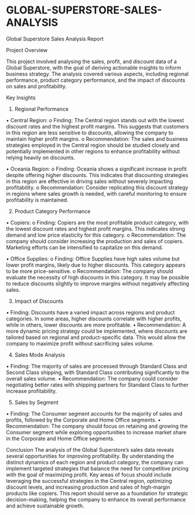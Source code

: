 # GLOBAL-SUPERSTORE-SALES-ANALYSIS

Global Superstore Sales Analysis Report

Project Overview

This project involved analysing the sales, profit, and discount data of a Global Superstore, with the goal of deriving actionable insights to inform business strategy. The analysis covered various aspects, including regional performance, product category performance, and the impact of discounts on sales and profitability.

Key Insights

1. Regional Performance
   
•	Central Region:
o	Finding: The Central region stands out with the lowest discount rates and the highest profit margins. This suggests that customers in this region are less sensitive to discounts, allowing the company to maintain higher profit margins.
o	Recommendation: The sales and business strategies employed in the Central region should be studied closely and potentially implemented in other regions to enhance profitability without relying heavily on discounts.

•	Oceania Region:
o	Finding: Oceania shows a significant increase in profit despite offering higher discounts. This indicates that discounting strategies in this region are effective in driving sales without severely impacting profitability.
o	Recommendation: Consider replicating this discount strategy in regions where sales growth is needed, with careful monitoring to ensure profitability is maintained.

2. Product Category Performance
   
•	Copiers:
o	Finding: Copiers are the most profitable product category, with the lowest discount rates and highest profit margins. This indicates strong demand and low price elasticity for this category.
o	Recommendation: The company should consider increasing the production and sales of copiers. Marketing efforts can be intensified to capitalize on this demand.

•	Office Supplies:
o	Finding: Office Supplies have high sales volume but lower profit margins, likely due to higher discounts. This category appears to be more price-sensitive.
o	Recommendation: The company should evaluate the necessity of high discounts in this category. It may be possible to reduce discounts slightly to improve margins without negatively affecting sales.

3. Impact of Discounts

•	Finding: Discounts have a varied impact across regions and product categories. In some areas, higher discounts correlate with higher profits, while in others, lower discounts are more profitable.
•	Recommendation: A more dynamic pricing strategy could be implemented, where discounts are tailored based on regional and product-specific data. This would allow the company to maximize profit without sacrificing sales volume.

4. Sales Mode Analysis

•	Finding: The majority of sales are processed through Standard Class and Second Class shipping, with Standard Class contributing significantly to the overall sales volume.
•	Recommendation: The company could consider negotiating better rates with shipping partners for Standard Class to further increase profitability.

5. Sales by Segment

•	Finding: The Consumer segment accounts for the majority of sales and profits, followed by the Corporate and Home Office segments.
•	Recommendation: The company should focus on retaining and growing the Consumer segment while exploring opportunities to increase market share in the Corporate and Home Office segments.


Conclusion
The analysis of the Global Superstore’s sales data reveals several opportunities for improving profitability. By understanding the distinct dynamics of each region and product category, the company can implement targeted strategies that balance the need for competitive pricing with the goal of maximizing profit. Key areas of focus should include leveraging the successful strategies in the Central region, optimizing discount levels, and increasing production and sales of high-margin products like copiers.
This report should serve as a foundation for strategic decision-making, helping the company to enhance its overall performance and achieve sustainable growth.
